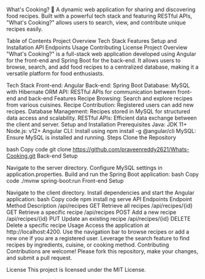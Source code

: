What's Cooking? 🍲
A dynamic web application for sharing and discovering food recipes. Built with a powerful tech stack and featuring RESTful APIs, "What's Cooking?" allows users to search, view, and contribute unique recipes easily.

Table of Contents
Project Overview
Tech Stack
Features
Setup and Installation
API Endpoints
Usage
Contributing
License
Project Overview
"What's Cooking?" is a full-stack web application developed using Angular for the front-end and Spring Boot for the back-end. It allows users to browse, search, and add food recipes to a centralized database, making it a versatile platform for food enthusiasts.

Tech Stack
Front-end: Angular
Back-end: Spring Boot
Database: MySQL with Hibernate ORM
API: RESTful APIs for communication between front-end and back-end
Features
Recipe Browsing: Search and explore recipes from various cuisines.
Recipe Contribution: Registered users can add new recipes.
Database Management: Recipes stored in MySQL for structured data access and scalability.
RESTful APIs: Efficient data exchange between the client and server.
Setup and Installation
Prerequisites
Java: JDK 11+
Node.js: v12+
Angular CLI: Install using npm install -g @angular/cli
MySQL: Ensure MySQL is installed and running.
Steps
Clone the Repository

bash
Copy code
git clone https://github.com/praveenreddy2621/Whats-Cooking.git
Back-end Setup

Navigate to the server directory.
Configure MySQL settings in application.properties.
Build and run the Spring Boot application:
bash
Copy code
./mvnw spring-boot:run
Front-end Setup

Navigate to the client directory.
Install dependencies and start the Angular application:
bash
Copy code
npm install
ng serve
API Endpoints
Endpoint	Method	Description
/api/recipes	GET	Retrieve all recipes
/api/recipes/{id}	GET	Retrieve a specific recipe
/api/recipes	POST	Add a new recipe
/api/recipes/{id}	PUT	Update an existing recipe
/api/recipes/{id}	DELETE	Delete a specific recipe
Usage
Access the application at http://localhost:4200.
Use the navigation bar to browse recipes or add a new one if you are a registered user.
Leverage the search feature to find recipes by ingredients, cuisine, or cooking method.
Contributing
Contributions are welcome! Please fork this repository, make your changes, and submit a pull request.

License
This project is licensed under the MIT License.
